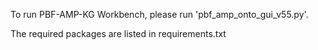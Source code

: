 To run PBF-AMP-KG Workbench, please run 'pbf_amp_onto_gui_v55.py'.

The required packages are listed in requirements.txt

